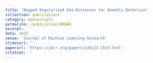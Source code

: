 ```yaml
---
title: "Bagged Regularized $k$-Distances for Anomaly Detection"
collection: publications
category: manuscripts
permalink: /publication/BRDAD
excerpt: 
date: 2025
venue: 'Journal of Machine Leanring Research'
slidesurl: ''
paperurl: 'https://jmlr.org/papers/v26/23-1519.html'
citation: ''
---
```

